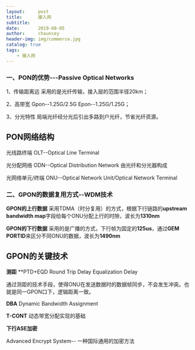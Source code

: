 ```yaml
---
layout:     post
title:      接入网
subtitle:   
date:       2019-08-05
author:     chauncey
header-img: img/commerce.jpg
catalog: true
tags:
    - 接入网
---
```


### 一、PON的优势---Passive Optical Networks

1、传输距离远  采用的是光纤传输，接入层的范围半径20km；

2、高带宽      Gpon--1.25G/2.5G   Epon--1.25G/1.25G；

3、分光特性    局端光纤经分光后引出多路到户光纤，节省光纤资源。

## PON网络结构

光线路终端  OLT--Optical Line Terminal

光分配网络  ODN--Optical Distribution Network  由光纤和分光器构成

光网络单元/终端   ONU--Optical Network Unit/Optical Network Terminal

### 二、GPON的数据复用方式--WDM技术

**GPON的上行数据**  采用TDMA（时分复用）的方式，根据下行链路的**upstream bandwidth map**字段给每个ONU分配上行的时隙，波长为**1310nm**

**GPON的下行数据**  采用的是广播的方式，下行帧为固定的**125us**，通过**GEM PORTID**来区分不同ONU的数据，波长为**1490nm**

## GPON的关键技术

**测距**  **PTD+EQD  Round Trip Delay  Equalization Delay 

通过测距的技术手段，使得ONU在发送数据时的数据帧同步，不会发生冲突。也就是同一GPON口下，逻辑距离一致。

**DBA**  Dynamic Bandwidth Assignment

**T-CONT**  动态带宽分配实现的基础

**下行ASE加密**

Advanced Encrypt System--    一种国际通用的加密方法





